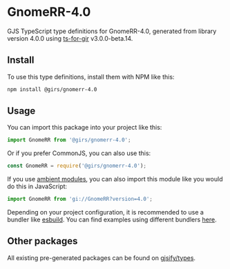 
# GnomeRR-4.0

GJS TypeScript type definitions for GnomeRR-4.0, generated from library version 4.0.0 using [ts-for-gir](https://github.com/gjsify/ts-for-gir) v3.0.0-beta.14.

## Install

To use this type definitions, install them with NPM like this:
```bash
npm install @girs/gnomerr-4.0
```

## Usage

You can import this package into your project like this:
```ts
import GnomeRR from '@girs/gnomerr-4.0';
```

Or if you prefer CommonJS, you can also use this:
```ts
const GnomeRR = require('@girs/gnomerr-4.0');
```

If you use [ambient modules](https://github.com/gjsify/ts-for-gir/tree/main/packages/cli#ambient-modules), you can also import this module like you would do this in JavaScript:

```ts
import GnomeRR from 'gi://GnomeRR?version=4.0';
```

Depending on your project configuration, it is recommended to use a bundler like [esbuild](https://esbuild.github.io/). You can find examples using different bundlers [here](https://github.com/gjsify/ts-for-gir/tree/main/examples).

## Other packages

All existing pre-generated packages can be found on [gjsify/types](https://github.com/gjsify/types).
